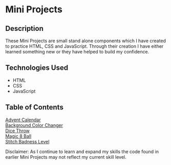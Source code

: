 # Mini Projects

## Description

These Mini Projects are small stand alone components which I have created to practice HTML, CSS and JavaScript. Through their creation I have either learned something new or they have helped to build my confidence.


## Technologies Used

* HTML
* CSS
* JavaScript

## Table of Contents

[Advent Calendar](https://github.com/M5FGN/mini_projects/tree/master/Advent_Calendar)<br>
[Background Color Changer](https://github.com/M5FGN/mini_projects/tree/master/background_color_changer)<br>
[Dice Throw](https://github.com/M5FGN/mini_projects/tree/master/dice_throw)<br>
[Magic 8 Ball](https://github.com/M5FGN/mini_projects/tree/master/magic_8_ball)<br>
[Stitch Badness Level](https://github.com/M5FGN/mini_projects/tree/master/Stitch_Badness_Level)<br>

Disclaimer: As I continue to learn and expand my skills the code found in earlier Mini Projects may not reflect my current skill level.
